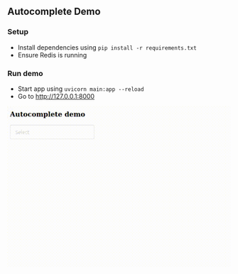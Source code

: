 ## Autocomplete Demo

### Setup
- Install dependencies using `pip install -r requirements.txt`
- Ensure Redis is running


### Run demo
- Start app using `uvicorn main:app --reload`
- Go to http://127.0.0.1:8000

![](demo.gif)